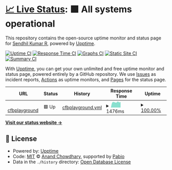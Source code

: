 # [📈 Live Status](https://codingarchitect.github.io/cfbplayground-upptime): <!--live status--> **🟩 All systems operational**

This repository contains the open-source uptime monitor and status page for [Sendhil Kumar R](http://codingarchitect.wordpress.com), powered by [Upptime](https://github.com/upptime/upptime).

[![Uptime CI](https://github.com/codingarchitect/cfbplayground-upptime/workflows/Uptime%20CI/badge.svg)](https://github.com/codingarchitect/cfbplayground-upptime/actions?query=workflow%3A%22Uptime+CI%22)
[![Response Time CI](https://github.com/codingarchitect/cfbplayground-upptime/workflows/Response%20Time%20CI/badge.svg)](https://github.com/codingarchitect/cfbplayground-upptime/actions?query=workflow%3A%22Response+Time+CI%22)
[![Graphs CI](https://github.com/codingarchitect/cfbplayground-upptime/workflows/Graphs%20CI/badge.svg)](https://github.com/codingarchitect/cfbplayground-upptime/actions?query=workflow%3A%22Graphs+CI%22)
[![Static Site CI](https://github.com/codingarchitect/cfbplayground-upptime/workflows/Static%20Site%20CI/badge.svg)](https://github.com/codingarchitect/cfbplayground-upptime/actions?query=workflow%3A%22Static+Site+CI%22)
[![Summary CI](https://github.com/codingarchitect/cfbplayground-upptime/workflows/Summary%20CI/badge.svg)](https://github.com/codingarchitect/cfbplayground-upptime/actions?query=workflow%3A%22Summary+CI%22)

With [Upptime](https://upptime.js.org), you can get your own unlimited and free uptime monitor and status page, powered entirely by a GitHub repository. We use [Issues](https://github.com/codingarchitect/cfbplayground-upptime/issues) as incident reports, [Actions](https://github.com/codingarchitect/cfbplayground-upptime/actions) as uptime monitors, and [Pages](https://codingarchitect.github.io/cfbplayground-upptime) for the status page.

<!--start: status pages-->
<!-- This summary is generated by Upptime (https://github.com/upptime/upptime) -->
<!-- Do not edit this manually, your changes will be overwritten -->
<!-- prettier-ignore -->
| URL | Status | History | Response Time | Uptime |
| --- | ------ | ------- | ------------- | ------ |
| <img alt="" src="https://icons.duckduckgo.com/ip3/cfbplayground.santhanandaswamigal.org.ico" height="13"> [cfbplayground](https://cfbplayground.santhanandaswamigal.org) | 🟩 Up | [cfbplayground.yml](https://github.com/codingarchitect/cfbplayground-uptime/commits/HEAD/history/cfbplayground.yml) | <details><summary><img alt="Response time graph" src="./graphs/cfbplayground/response-time-week.png" height="20"> 1476ms</summary><br><a href="https://codingarchitect.github.io/cfbplayground-uptime/history/cfbplayground"><img alt="Response time 1515" src="https://img.shields.io/endpoint?url=https%3A%2F%2Fraw.githubusercontent.com%2Fcodingarchitect%2Fcfbplayground-uptime%2FHEAD%2Fapi%2Fcfbplayground%2Fresponse-time.json"></a><br><a href="https://codingarchitect.github.io/cfbplayground-uptime/history/cfbplayground"><img alt="24-hour response time 1517" src="https://img.shields.io/endpoint?url=https%3A%2F%2Fraw.githubusercontent.com%2Fcodingarchitect%2Fcfbplayground-uptime%2FHEAD%2Fapi%2Fcfbplayground%2Fresponse-time-day.json"></a><br><a href="https://codingarchitect.github.io/cfbplayground-uptime/history/cfbplayground"><img alt="7-day response time 1476" src="https://img.shields.io/endpoint?url=https%3A%2F%2Fraw.githubusercontent.com%2Fcodingarchitect%2Fcfbplayground-uptime%2FHEAD%2Fapi%2Fcfbplayground%2Fresponse-time-week.json"></a><br><a href="https://codingarchitect.github.io/cfbplayground-uptime/history/cfbplayground"><img alt="30-day response time 1515" src="https://img.shields.io/endpoint?url=https%3A%2F%2Fraw.githubusercontent.com%2Fcodingarchitect%2Fcfbplayground-uptime%2FHEAD%2Fapi%2Fcfbplayground%2Fresponse-time-month.json"></a><br><a href="https://codingarchitect.github.io/cfbplayground-uptime/history/cfbplayground"><img alt="1-year response time 1515" src="https://img.shields.io/endpoint?url=https%3A%2F%2Fraw.githubusercontent.com%2Fcodingarchitect%2Fcfbplayground-uptime%2FHEAD%2Fapi%2Fcfbplayground%2Fresponse-time-year.json"></a></details> | <details><summary><a href="https://codingarchitect.github.io/cfbplayground-uptime/history/cfbplayground">100.00%</a></summary><a href="https://codingarchitect.github.io/cfbplayground-uptime/history/cfbplayground"><img alt="All-time uptime 100.00%" src="https://img.shields.io/endpoint?url=https%3A%2F%2Fraw.githubusercontent.com%2Fcodingarchitect%2Fcfbplayground-uptime%2FHEAD%2Fapi%2Fcfbplayground%2Fuptime.json"></a><br><a href="https://codingarchitect.github.io/cfbplayground-uptime/history/cfbplayground"><img alt="24-hour uptime 100.00%" src="https://img.shields.io/endpoint?url=https%3A%2F%2Fraw.githubusercontent.com%2Fcodingarchitect%2Fcfbplayground-uptime%2FHEAD%2Fapi%2Fcfbplayground%2Fuptime-day.json"></a><br><a href="https://codingarchitect.github.io/cfbplayground-uptime/history/cfbplayground"><img alt="7-day uptime 100.00%" src="https://img.shields.io/endpoint?url=https%3A%2F%2Fraw.githubusercontent.com%2Fcodingarchitect%2Fcfbplayground-uptime%2FHEAD%2Fapi%2Fcfbplayground%2Fuptime-week.json"></a><br><a href="https://codingarchitect.github.io/cfbplayground-uptime/history/cfbplayground"><img alt="30-day uptime 100.00%" src="https://img.shields.io/endpoint?url=https%3A%2F%2Fraw.githubusercontent.com%2Fcodingarchitect%2Fcfbplayground-uptime%2FHEAD%2Fapi%2Fcfbplayground%2Fuptime-month.json"></a><br><a href="https://codingarchitect.github.io/cfbplayground-uptime/history/cfbplayground"><img alt="1-year uptime 100.00%" src="https://img.shields.io/endpoint?url=https%3A%2F%2Fraw.githubusercontent.com%2Fcodingarchitect%2Fcfbplayground-uptime%2FHEAD%2Fapi%2Fcfbplayground%2Fuptime-year.json"></a></details>

<!--end: status pages-->

[**Visit our status website →**](https://codingarchitect.github.io/cfbplayground-upptime)

## 📄 License

- Powered by: [Upptime](https://github.com/upptime/upptime)
- Code: [MIT](./LICENSE) © [Anand Chowdhary](https://anandchowdhary.com), supported by [Pabio](https://pabio.com)
- Data in the `./history` directory: [Open Database License](https://opendatacommons.org/licenses/odbl/1-0/)
